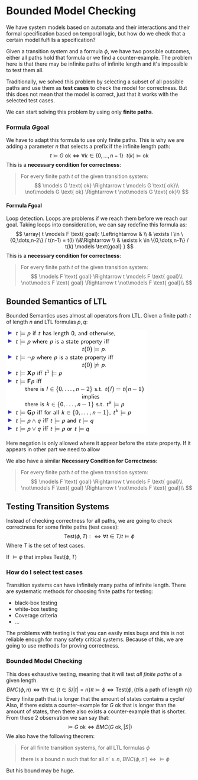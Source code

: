 # Bounded Model Checking

We have system models based on automata and their interactions and their formal specification based on temporal logic, but how do we check that a certain model fulfills a specification?

Given a transition system and a formula $\phi$, we have two possible outcomes, either all paths hold that formula or we find a counter-example. The problem here is that there may be infinite paths of infinite length and it's impossible to test them all.

Traditionally, we solved this problem by selecting a subset of all possible paths and use them as **test cases** to check the model for correctness. But this does not mean that the model is correct, just that it works with the selected test cases.

We can start solving this problem by using only **finite paths**.

### Formula $G \text{goal}$ 

We have to adapt this formula to use only finite paths. This is why we are adding a parameter $n$ that selects a prefix if the infinite length path:
$$
t\models G\text{ ok} \iff\forall k \in \{0,\dots,n-1\}~~t(k) \models \text{ok}
$$
This is a **necessary condition for correctness**:

> For every finite path $t$ of the given transition system:
> $$
> \models G \text{ ok} \Rightarrow t \models G \text{ ok}\\
> \not\models G \text{ ok} \Rightarrow t \not\models G \text{ ok}\\
> $$

#### Formula $F \text{goal}$ 

Loop detection. Loops are problems if we reach them before we reach our goal. Taking loops into consideration, we can say redefine this formula as:
$$
\array{
t \models F \text{ goal}: \Leftrightarrow &
\\
& \exists l \in \{0,\dots,n-2\} / t(n-1) = t(l)  \\&\Rightarrow
\\ & \exists k \in \{0,\dots,n-1\} / t(k) \models \text{goal}
}
$$
This is a **necessary condition for correctness**:

> For every finite path $t$ of the given transition system:
> $$
> \models F \text{ goal} \Rightarrow t \models F \text{ goal}\\
> \not\models F \text{ goal} \Rightarrow t \not\models F \text{ goal}\\
> $$

## Bounded Semantics of LTL

Bounded Semantics uses almost all operators from LTL. Given a finite path $t$ of length $n$ and LTL formulas $p,q$:

<img src="Resources/06 - Bounded Model Checking/image-20201108193950241.png" alt="image-20201108193950241" style="zoom:50%;" />

Here negation is only allowed where it appear before the state property. If it appears in other part we need to allow

We also have a similar **Necessary Condition for Correctness**:

> For every finite path $t$ of the given transition system:
> $$
> \models F \text{ goal} \Rightarrow t \models F \text{ goal}\\
> \not\models F \text{ goal} \Rightarrow t \not\models F \text{ goal}\\
> $$

## Testing Transition Systems

Instead of checking correctness for all paths, we are going to check correctness for some finite paths (test cases):
$$
\text{Test}(\phi,T) :\Leftrightarrow \forall t \in T/ t \models \phi
$$
Where $T$ is the set of test cases.

If $\models \phi$ that implies $\text{Test}(\phi,T)$ 

### How do I select test cases

Transition systems can have infinitely many paths of infinite length. There are systematic methods for choosing finite paths for testing:

-  black-box testing
- white-box testing
- Coverage criteria
- ...

The problems with testing is that you can easily miss bugs and this is not reliable enough for many safety critical systems. Because of this, we are going to use methods for proving correctness.

### Bounded Model Checking

 This does exhaustive testing, meaning that it will test *all finite paths* of a given length.
$$
BMC(\phi,n) \iff \forall \pi \in \{t \in S/ |t| = n\} \pi \models \phi \iff \text{Test}(\phi,\{t/ \text{is a path of length n}\})
$$
Every finite path that is longer that the amount of states contains a cycle/ Also, if there exists a counter-example for $G\text{ ok}$ that is longer than the amount of states, then there also exists a counter-example that is shorter. From these 2 observation we san say that:
$$
\models G \text{ ok} \iff BMC(G\text{ ok},|S|)
$$
 We also have the following theorem:

> For all finite transition systems, for all LTL formulas $\phi$
>
> there is a bound $n$ such that for all $n' \ge n$, $BNC(\phi,n') \iff \models \phi$ 

But his bound may be huge. 